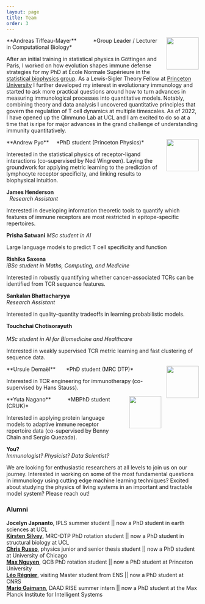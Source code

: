 ```yaml
---
layout: page
title: Team
order: 3
---
```


<img style="width:6em;margin-left:1em;margin-top:1em,border-radius:5px" src="../images/andreasmayer.jpg" align="right">
**Andreas Tiffeau-Mayer**  &nbsp;
<a href="https://scholar.google.com/citations?user=BKGAixAAAAAJ"><i class="ai ai-google-scholar"></i></a> &nbsp;
<a href="http://orcid.org/0000-0002-6643-7622"><i class="ai ai-orcid"></i></a> &nbsp;
<a href="https://github.com/andim"><i class="fa fa-github"></i></a> &nbsp;
<a href="https://twitter.com/andimscience"><i class="fa fa-twitter"></i></a> &nbsp;  
*Group Leader / Lecturer in Computational Biology*  

After an initial training in statistical physics in Göttingen and Paris, I worked on how evolution shapes immune defense strategies for my PhD at École Normale Supérieure in the [statistical biophysics group](https://sites.google.com/view/statbiophysens). As a Lewis-Sigler Theory Fellow at [Princeton University](https://lsi.princeton.edu/) I further developed my interest in evolutionary immunology and started to ask more practical questions around how to turn advances in measuring immunological processes into quantitative models. Notably, combining theory and data analysis I uncovered quantitative principles that govern the regulation of T cell dynamics at multiple timescales. As of 2022, I have opened up the QImmuno Lab at UCL and I am excited to do so at a time that is ripe for major advances in the grand challenge of understanding immunity quantitatively.   

<img style="width:6em;margin-left:1em;margin-top:1em,border-radius:5px" src="../images/andrewpyo.jpg" align="right">
**Andrew Pyo**  &nbsp;
<a href="https://scholar.google.com/citations?user=xf3PDngAAAAJ"><i class="ai ai-google-scholar"></i></a> &nbsp;  
*PhD student (Princeton Physics)*   

Interested in the statistical physics of receptor-ligand interactions (co-supervised by Ned Wingreen). Laying the groundwork for applying metric learning to the prediction of lymphocyte receptor specificity, and linking results to biophysical intuition.

**James Henderson**
<a href="http://orcid.org/0009-0003-1584-605X"><i class="ai ai-orcid"></i></a> &nbsp;  
<a href="https://twitter.com/jhenderson_sci"><i class="fa fa-twitter"></i></a> &nbsp;
*Research Assistant*   

Interested in developing information theoretic tools to quantify which features of immune receptors are most restricted in epitope-specific repertoires.

**Prisha Satwani**
*MSc student in AI*

Large language models to predict T cell specificity and function

**Rishika Saxena**   
*iBSc student in Maths, Computing, and Medicine*

Interested in robustly quantifying whether cancer-associated TCRs can be identified from TCR sequence features.

**Sankalan Bhattacharyya**   
*Research Assistant*

Interested in quality-quantity tradeoffs in learning probabilistic models.


**Touchchai Chotisorayuth**   
<a href="http://orcid.org/0009-0005-5248-5112"><i class="ai ai-orcid"></i></a> &nbsp;  
*MSc student in AI for Biomedicine and Healthcare*   

Interested in weakly supervised TCR metric learning and fast clustering of sequence data.

<img style="width:6em;margin-left:1em;margin-top:1em,border-radius:5px" src="https://www.uclbbk-mrcdtp.ac.uk/sites/default/files/styles/profile/public/2023-06/ursule_demael_headshot_-_1_1_-removebg-previ_ursule_demael.png?h=ac026c95&itok=dtBCHY9z" align="right">
**Ursule Demaël** &nbsp;
<a href="http://orcid.org/0000-0003-4793-9325"><i class="ai ai-orcid"></i></a> &nbsp;  
<a href="https://twitter.com/UDemael"><i class="fa fa-twitter"></i></a> &nbsp;
*PhD student (MRC DTP)*  

Interested in TCR engineering for immunotherapy (co-supervised by Hans Stauss).

<img style="width:6em;margin-left:1em;margin-top:1em,border-radius:5px" src="https://www.yutanagano.com/images/avatar.jpg" align="right">
**Yuta Nagano**  &nbsp;
<a href="http://orcid.org/0000-0002-1784-9276"><i class="ai ai-orcid"></i></a> &nbsp;
<a href="https://github.com/yutanagano/"><i class="fa fa-github"></i></a> &nbsp;
<a href="https://twitter.com/YutaNotUtah"><i class="fa fa-twitter"></i></a> &nbsp;
<a href="https://www.yutanagano.com/"><i class="fa fa-house"></i></a> &nbsp;   
*MBPhD student (CRUK)*  

Interested in applying protein language models to adaptive immune receptor repertoire data (co-supervised by Benny Chain and Sergio Quezada).

**You?**  
*Immunologist? Physicist? Data Scientist?*

We are looking for enthusiastic researchers at all levels to join us on our journey. Interested in working on some of the most fundamental questions in immunology using cutting edge machine learning techniques? Excited about studying the physics of living systems in an important and tractable model system? Please reach out!

### Alumni
**Jocelyn Japnanto**, IPLS summer student || now a PhD student in earth sciences at UCL  
**[Kirsten Silvey](https://www.uclbbk-mrcdtp.ac.uk/people/kirsten-silvey)**, MRC-DTP PhD rotation student || now a PhD student in structural biology at UCL  
**[Chris Russo](https://cobeylab.uchicago.edu/people/c-j-russo/)**, physics junior and senior thesis student || now a PhD student at University of Chicago  
**[Max Nguyen](https://lsi.princeton.edu/max-nguyen)**, QCB PhD rotation student || now a PhD student at Princeton University  
**[Léo Régnier](https://leoregnier.com/)**, visiting Master student from ENS || now a PhD student at CNRS  
**[Mario Gaimann](https://mario.gaimann.com/)**, DAAD RISE summer intern || now a PhD student at the Max Planck Institute for Intelligent Systems  
